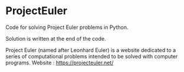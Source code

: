 # ProjectEuler
Code for solving Project Euler problems in Python.

Solution is written at the end of the code.


Project Euler (named after Leonhard Euler) is a website dedicated to a series of computational problems intended to be solved with computer programs.
Website : https://projecteuler.net/
